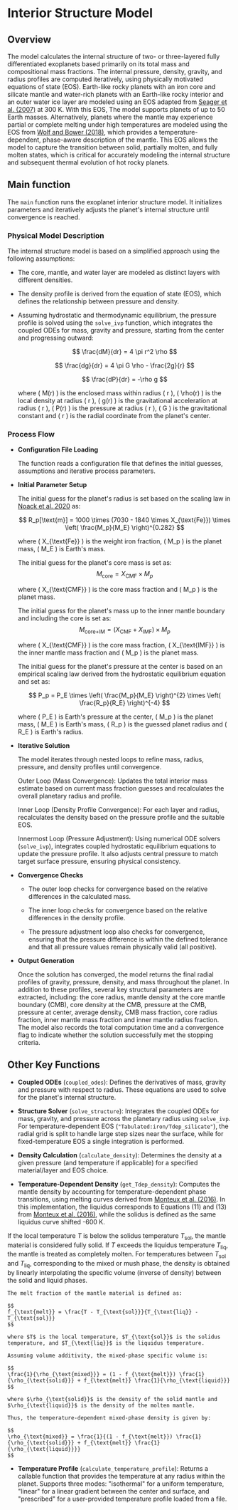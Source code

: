 # Interior Structure Model

## Overview
The model calculates the internal structure of two- or three-layered fully differentiated exoplanets based primarily on its total mass and compositional mass fractions. The internal pressure, density, gravity, and radius profiles are computed iteratively, using physically motivated equations of state (EOS). Earth-like rocky planets with an iron core and silicate mantle and water-rich planets with an Earth-like rocky interior and an outer water ice layer are modeled using an EOS adapted from [Seager et al. (2007)](https://iopscience.iop.org/article/10.1086/521346) at 300 K. With this EOS, The model supports planets of up to 50 Earth masses. Alternatively, planets where the mantle may experience partial or complete melting under high temperatures are modeled using the EOS from [Wolf and Bower (2018)](https://www.sciencedirect.com/science/article/pii/S0031920117301449), which provides a temperature-dependent, phase-aware description of the mantle. This EOS allows the model to capture the transition between solid, partially molten, and fully molten states, which is critical for accurately modeling the internal structure and subsequent thermal evolution of hot rocky planets.

## Main function
The `main` function runs the exoplanet interior structure model. It initializes parameters and iteratively adjusts the planet's internal structure until convergence is reached.

### Physical Model Description
The internal structure model is based on a simplified approach using the following assumptions:

- The core, mantle, and water layer are modeled as distinct layers with different densities.
- The density profile is derived from the equation of state (EOS), which defines the relationship between pressure and density.
- Assuming hydrostatic and thermodynamic equilibrium, the pressure profile is solved using the `solve_ivp` function, which integrates the coupled ODEs for mass, gravity and pressure, starting from the center and progressing outward:

  $$
  \frac{dM}{dr} = 4 \pi r^2 \rho
  $$ 

  $$
  \frac{dg}{dr} = 4 \pi G \rho - \frac{2g}{r}
  $$

  $$
  \frac{dP}{dr} = -\rho g
  $$
  
  where \( M(r) \) is the enclosed mass within radius \( r \), \( \rho(r) \) is the local density at radius \( r \), \( g(r) \) is the gravitational acceleration at radius \( r \), \( P(r) \) is the pressure at radius \( r \), \( G \) is the gravitational constant and \( r \) is the radial coordinate from the planet's center.  

### Process Flow
- **Configuration File Loading**
   
    The function reads a configuration file that defines the initial guesses, assumptions and iterative process parameters.

- **Initial Parameter Setup**

    The initial guess for the planet's radius is set based on the scaling law in [Noack et al. 2020](https://ui.adsabs.harvard.edu/abs/2020A%26A...638A.129N/abstract) as:

    $$
    R_p[\text{m}] = 1000 \times (7030 - 1840 \times X_{\text{Fe}}) \times \left( \frac{M_p}{M_E} \right)^{0.282}
    $$

    where \( X_{\text{Fe}} \) is the weight iron fraction, \( M_p \) is the planet mass, \( M_E \) is Earth's mass.

    The initial guess for the planet's core mass is set as:
    $$
    M_{\text{core}} = X_{\text{CMF}} \times M_p
    $$

    where \( X_{\text{CMF}} \) is the core mass fraction and \( M_p \) is the planet mass.

    The initial guess for the planet's mass up to the inner mantle boundary and including the core is set as:
    $$
    M_{\text{core+IM}} = (X_{\text{CMF}}+X_{\text{IMF}}) \times M_p
    $$

    where \( X_{\text{CMF}} \) is the core mass fraction, \( X_{\text{IMF}} \) is the inner mantle mass fraction and \( M_p \) is the planet mass.

    The initial guess for the planet's pressure at the center is based on an empirical scaling law derived from the hydrostatic equilibrium equation and set as:

    $$
    P_p = P_E \times \left( \frac{M_p}{M_E} \right)^{2} \times \left( \frac{R_p}{R_E} \right)^{-4}
    $$

    where \( P_E \) is Earth's pressure at the center, \( M_p \) is the planet mass, \( M_E \) is Earth's mass, \( R_p \) is the guessed planet radius and \( R_E \) is Earth's radius.

- **Iterative Solution**

    The model iterates through nested loops to refine mass, radius, pressure, and density profiles until convergence.

    Outer Loop (Mass Convergence):
    Updates the total interior mass estimate based on current mass fraction guesses and recalculates the overall planetary radius and profile.

    Inner Loop (Density Profile Convergence):
    For each layer and radius, recalculates the density based on the pressure profile and the suitable EOS.

    Innermost Loop (Pressure Adjustment):
    Using numerical ODE solvers (`solve_ivp`), integrates coupled hydrostatic equilibrium equations to update the pressure profile. It also adjusts central pressure to match target surface pressure, ensuring physical consistency.

- **Convergence Checks**

    * The outer loop checks for convergence based on the relative differences in the calculated mass.

    * The inner loop checks for convergence based on the relative differences in the density profile.
    
    * The pressure adjustment loop also checks for convergence, ensuring that the pressure difference is within the defined tolerance and that all pressure values remain physically valid (all positive).

- **Output Generation**

    Once the solution has converged, the model returns the final radial profiles of gravity, pressure, density, and mass throughout the planet. In addition to these profiles, several key structural parameters are extracted, including: the core radius, mantle density at the core mantle boundary (CMB), core density at the CMB, pressure at the CMB, pressure at center, average density, CMB mass fraction, core radius fraction, inner mantle mass fraction and inner mantle radius fraction. The model also records the total computation time and a convergence flag to indicate whether the solution successfully met the stopping criteria.

## Other Key Functions

- **Coupled ODEs** (`coupled_odes`): Defines the derivatives of mass, gravity and pressure with respect to radius. These equations are used to solve for the planet's internal structure.

- **Structure Solver** (`solve_structure`): Integrates the coupled ODEs for mass, gravity, and pressure across the planetary radius using `solve_ivp`. For temperature-dependent EOS (`"Tabulated:iron/Tdep_silicate"`), the radial grid is split to handle large step sizes near the surface, while for fixed-temperature EOS a single integration is performed.

- **Density Calculation** (`calculate_density`): Determines the density at a given pressure (and temperature if applicable) for a specified material/layer and EOS choice.

- **Temperature-Dependent Density** (`get_Tdep_density`): Computes the mantle density by accounting for temperature-dependent phase transitions, using melting curves derived from [Monteux et al. (2016)](https://www.sciencedirect.com/science/article/pii/S0012821X16302199?via%3Dihub). In this implementation, the liquidus corresponds to Equations (11) and (13) from [Monteux et al. (2016)](https://www.sciencedirect.com/science/article/pii/S0012821X16302199?via%3Dihub), while the solidus is defined as the same liquidus curve shifted -600 K.

If the local temperature $T$ is below the solidus temperature $T_{\mathrm{sol}}$, the mantle material is considered fully solid. If $T$ exceeds the liquidus temperature $T_{\mathrm{liq}}$, the mantle is treated as completely molten. For temperatures between $T_{\mathrm{sol}}$ and $T_{\mathrm{liq}}$, corresponding to the mixed or mush phase, the density is obtained by linearly interpolating the specific volume (inverse of density) between the solid and liquid phases.

    The melt fraction of the mantle material is defined as:

    $$
    f_{\text{melt}} = \frac{T - T_{\text{sol}}}{T_{\text{liq}} - T_{\text{sol}}}
    $$

    where $T$ is the local temperature, $T_{\text{sol}}$ is the solidus temperature, and $T_{\text{liq}}$ is the liquidus temperature.

    Assuming volume additivity, the mixed-phase specific volume is:

    $$
    \frac{1}{\rho_{\text{mixed}}} = (1 - f_{\text{melt}}) \frac{1}{\rho_{\text{solid}}} + f_{\text{melt}} \frac{1}{\rho_{\text{liquid}}}
    $$

    where $\rho_{\text{solid}}$ is the density of the solid mantle and $\rho_{\text{liquid}}$ is the density of the molten mantle.

    Thus, the temperature-dependent mixed-phase density is given by:

    $$
    \rho_{\text{mixed}} = \frac{1}{(1 - f_{\text{melt}}) \frac{1}{\rho_{\text{solid}}} + f_{\text{melt}} \frac{1}{\rho_{\text{liquid}}}}
    $$

- **Temperature Profile** (`calculate_temperature_profile`): Returns a callable function that provides the temperature at any radius within the planet. Supports three modes: "isothermal" for a uniform temperature, "linear" for a linear gradient between the center and surface, and "prescribed" for a user-provided temperature profile loaded from a file.